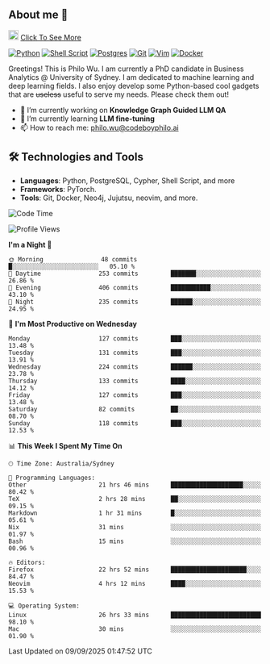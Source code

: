 ## About me 🤗

<a href="#"><img src="https://media.giphy.com/media/hvRJCLFzcasrR4ia7z/giphy.gif" width="20px" height="20px"></a> [Click To See More](https://codeboyphilo.github.io)

[![Python](https://img.shields.io/badge/python-3670A0?style=for-the-badge&logo=python&logoColor=ffdd54)](#)
[![Shell Script](https://img.shields.io/badge/shell_script-%23121011.svg?style=for-the-badge&logo=gnu-bash&logoColor=white)](#)
[![Postgres](https://img.shields.io/badge/postgres-%23316192.svg?style=for-the-badge&logo=postgresql&logoColor=white)](#)
[![Git](https://img.shields.io/badge/git-%23F05033.svg?style=for-the-badge&logo=git&logoColor=white)](#)
[![Vim](https://img.shields.io/badge/VIM-%2311AB00.svg?style=for-the-badge&logo=vim&logoColor=white)](#)
[![Docker](https://img.shields.io/badge/docker-%230db7ed.svg?style=for-the-badge&logo=docker&logoColor=white)](#)

Greetings! This is Philo Wu. I am currently a PhD candidate in Business Analytics \@ University of Sydney. I am dedicated to machine learning and deep learning fields. I also enjoy develop some Python-based cool gadgets that are ~~useless~~ useful to serve my needs. Please check them out!

- 🔭 I’m currently working on **Knowledge Graph Guided LLM QA**
- 🌱 I’m currently learning **LLM fine-tuning**
- 📫 How to reach me: philo.wu@codeboyphilo.ai

## 🛠 Technologies and Tools
- **Languages**: Python, PostgreSQL, Cypher, Shell Script, and more
- **Frameworks**: PyTorch.
- **Tools**: Git, Docker, Neo4j, Jujutsu, neovim, and more.

<!--START_SECTION:waka-->
![Code Time](http://img.shields.io/badge/Code%20Time-1%2C086%20hrs%202%20mins-blue)

![Profile Views](http://img.shields.io/badge/Profile%20Views-2-blue)

**I'm a Night 🦉** 

```text
🌞 Morning                48 commits          █░░░░░░░░░░░░░░░░░░░░░░░░   05.10 % 
🌆 Daytime                253 commits         ███████░░░░░░░░░░░░░░░░░░   26.86 % 
🌃 Evening                406 commits         ███████████░░░░░░░░░░░░░░   43.10 % 
🌙 Night                  235 commits         ██████░░░░░░░░░░░░░░░░░░░   24.95 % 
```
📅 **I'm Most Productive on Wednesday** 

```text
Monday                   127 commits         ███░░░░░░░░░░░░░░░░░░░░░░   13.48 % 
Tuesday                  131 commits         ███░░░░░░░░░░░░░░░░░░░░░░   13.91 % 
Wednesday                224 commits         ██████░░░░░░░░░░░░░░░░░░░   23.78 % 
Thursday                 133 commits         ████░░░░░░░░░░░░░░░░░░░░░   14.12 % 
Friday                   127 commits         ███░░░░░░░░░░░░░░░░░░░░░░   13.48 % 
Saturday                 82 commits          ██░░░░░░░░░░░░░░░░░░░░░░░   08.70 % 
Sunday                   118 commits         ███░░░░░░░░░░░░░░░░░░░░░░   12.53 % 
```


📊 **This Week I Spent My Time On** 

```text
🕑︎ Time Zone: Australia/Sydney

💬 Programming Languages: 
Other                    21 hrs 46 mins      ████████████████████░░░░░   80.42 % 
TeX                      2 hrs 28 mins       ██░░░░░░░░░░░░░░░░░░░░░░░   09.15 % 
Markdown                 1 hr 31 mins        █░░░░░░░░░░░░░░░░░░░░░░░░   05.61 % 
Nix                      31 mins             ░░░░░░░░░░░░░░░░░░░░░░░░░   01.97 % 
Bash                     15 mins             ░░░░░░░░░░░░░░░░░░░░░░░░░   00.96 % 

🔥 Editors: 
Firefox                  22 hrs 52 mins      █████████████████████░░░░   84.47 % 
Neovim                   4 hrs 12 mins       ████░░░░░░░░░░░░░░░░░░░░░   15.53 % 

💻 Operating System: 
Linux                    26 hrs 33 mins      █████████████████████████   98.10 % 
Mac                      30 mins             ░░░░░░░░░░░░░░░░░░░░░░░░░   01.90 % 
```


 Last Updated on 09/09/2025 01:47:52 UTC
<!--END_SECTION:waka-->
